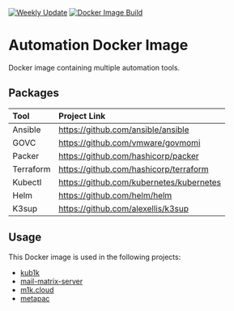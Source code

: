 [![Weekly Update](https://github.com/ironashram/automation_docker_image/actions/workflows/weekly-update.yml/badge.svg)](https://github.com/ironashram/automation_docker_image/actions/workflows/weekly-update.yml)
[![Docker Image Build](https://github.com/ironashram/automation_docker_image/actions/workflows/docker-image.yml/badge.svg)](https://github.com/ironashram/automation_docker_image/actions/workflows/docker-image.yml)

# Automation Docker Image

Docker image containing multiple automation tools.

## Packages

| Tool      | Project Link                             |
|:----------|:-----------------------------------------|
| Ansible   | https://github.com/ansible/ansible       |
| GOVC      | https://github.com/vmware/govmomi        |
| Packer    | https://github.com/hashicorp/packer      |
| Terraform | https://github.com/hashicorp/terraform   |
| Kubectl   | https://github.com/kubernetes/kubernetes |
| Helm      | https://github.com/helm/helm             |
| K3sup     | https://github.com/alexellis/k3sup       |


## Usage

This Docker image is used in the following projects:

- [kub1k](https://github.com/ironashram/kub1k)
- [mail-matrix-server](https://github.com/ironashram/mail-matrix-server)
- [m1k.cloud](https://github.com/ironashram/m1k.cloud)
- [metapac](https://github.com/ironashram/metapac)

